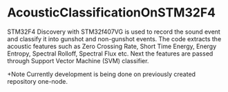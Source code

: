 # AcousticClassificationOnSTM32F4
STM32F4 Discovery with STM32f407VG is used to record the sound event and classify it into gunshot and non-gunshot events. The code extracts the acoustic features such as Zero Crossing Rate, Short Time Energy, Energy Entropy, Spectral Rolloff, Spectral Flux etc. Next the features are passed through Support Vector Machine (SVM) classifier. 

+Note
Currently development is being done on previously created repository one-node.
